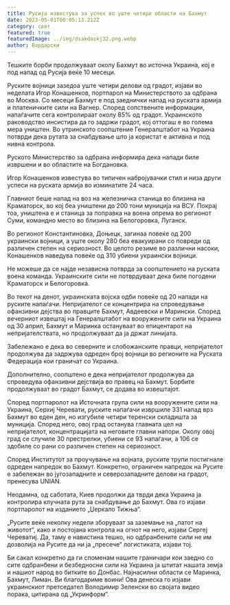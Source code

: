 ```yaml
---
title: Русија известува за успех во уште четири области на Бахмут
date: 2023-05-01T00:05:13.212Z
category: свет
featured: true
featuredImage: ../img/dsakdaskj32.png.webp
author: Вардарски
---
```


Тешките борби продолжуваат околу Бахмут во источна Украина, кој е под напад од Русија веќе 10 месеци.

Руските војници зазедоа уште четири делови од градот, изјави во неделата Игор Конашенков, портпарол на Министерството за одбрана во Москва. Со месеци Бахмут е под заеднички напад на руската армија и платеничките сили на Вагнер. Според сопствените информации, напаѓачите сега контролираат околу 85% од градот. Украинското раководство инсистира да го задржи градот, кој оттогаш е во голема мера уништен. Во утринското соопштение Генералштабот на Украина потврди дека рутата за снабдување што ја користат е активна и под нивна контрола.

Руското Министерство за одбрана информира дека напади биле извршени и во областите на Богдановка.

Игор Конашенков известува во типичен набројувачки стил и низа други успеси на руската армија во изминатите 24 часа.

Главниот беше напад на воз на железничка станица во близина на Краматорск, во кој беа уништени до 200 тони муниција на ВСУ. Покрај тоа, уништена е и станица за поправка на воена опрема во регионот Суми, командно место во близина на Белогоровка, Луганск.

Во регионот Константиновка, Доњецк, загинаа повеќе од 200 украински војници, а уште околу 280 беа евакуирани со повреди од различен степен на сериозност. Во целото резиме во различни насоки, Конашенков наведува повеќе од 310 убиени украински војници.

Не можеше да се најде независна потврда за соопштението на руската воена команда. Украинските сили не потврдуваат дека биле погодени Краматорск и Белогоровка.

Во текот на денот, украинската војска одби повеќе од 20 напади на руските напаѓачи. Непријателот се концентрира на спроведување офанзивни дејства во правците Бахмут, Авдеевски и Марински. Според вечерниот извештај на Генералштабот на вооружените сили на Украина од 30 април, Бахмут и Маринка остануваат во епицентарот на непријателствата, но продолжуваат да ја држат линијата.

Забележано е дека во северните и слобожанските правци, непријателот продолжува да задржува одреден број војници во регионите на Руската Федерација кои граничат со Украина.

Дополнително, соопштено е дека непријателот продолжува да спроведува офанзивни дејствија во правец на Бахмут. Борбите продолжуваат во градот Бахмут, се додава во извештајот.

Според портпаролот на Источната група сили на вооружените сили на Украина, Серхиј Черевати, руските напаѓачи извршиле 331 напад врз Бахмут во еден ден, но изгубиле четири теренски складишта за муниција. Според него, овој град останува главната цел на непријателот, концентрацијата на неговите главни напори. Околу овој град се случиле 30 престрелки, убиени се 93 напаѓачи, а 106 се здобиле со рани со различен степен на сериозност.

Според Институтот за проучување на војната, руските трупи постигнале одреден напредок во Бахмут. Конкретно, ограничен напредок на Русите е забележан во југозападните и северозападните делови на градот, пренесува UNIAN.

Неодамна, од саботата, Киев продолжи да тврди дека Украина ја контролира клучната рута за снабдување до Бахмут. Ова го изјави портпаролот на изданието „Џеркало Тижња“.

„Русите веќе неколку недели зборуваат за заземање на „патот на животот“, како и постојана контрола на огнот на него, изјави Сергеј Череватиј. Да, таму е навистина тешко, но одбранбените сили не им дозволија на Русите да ни ја „пресече“ логистиката, изјави тој.

Би сакал конкретно да ги споменам нашите граничари кои заедно со сите одбранбени и безбедносни сили на Украина ја штитат нашата земја и нашиот народ во битките во Донбас. Најнасилни области се Маринка, Бахмут, Лиман. Ви благодариме воини! Ова денеска го изјави украинскиот претседател Володимир Зеленски во својата видео порака, цитирана од „Укринформ“.
